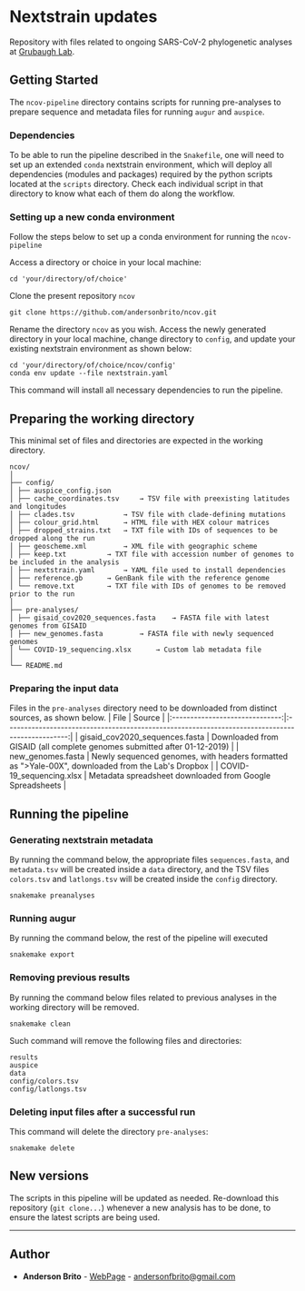 # Nextstrain updates

Repository with files related to ongoing SARS-CoV-2 phylogenetic analyses at [Grubaugh Lab](grubaughlab.com).


## Getting Started

The `ncov-pipeline` directory contains scripts for running pre-analyses to prepare sequence and metadata files for running `augur` and `auspice`.


### Dependencies

To be able to run the pipeline described in the `Snakefile`, one will need to set up an extended `conda` nextstrain environment, which will deploy all dependencies (modules and packages) required by the python scripts located at the `scripts` directory. Check each individual script in that directory to know what each of them do along the workflow.


### Setting up a new conda environment

Follow the steps below to set up a conda environment for running the `ncov-pipeline`

Access a directory or choice in your local machine:
```
cd 'your/directory/of/choice'
```

Clone the present repository `ncov`
```
git clone https://github.com/andersonbrito/ncov.git
```

Rename the directory `ncov` as you wish. Access the newly generated directory in your local machine, change directory to `config`, and update your existing nextstrain environment as shown below:
```
cd 'your/directory/of/choice/ncov/config'
conda env update --file nextstrain.yaml
```

This command will install all necessary dependencies to run the pipeline.


## Preparing the working directory

This minimal set of files and directories are expected in the working directory.

```
ncov/
│
├── config/
│ ├── auspice_config.json
│ ├── cache_coordinates.tsv 	→ TSV file with preexisting latitudes and longitudes
│ ├── clades.tsv 			→ TSV file with clade-defining mutations
│ ├── colour_grid.html 		→ HTML file with HEX colour matrices
│ ├── dropped_strains.txt	→ TXT file with IDs of sequences to be dropped along the run
│ ├── geoscheme.xml 		→ XML file with geographic scheme
│ ├── keep.txt 			→ TXT file with accession number of genomes to be included in the analysis
│ ├── nextstrain.yaml 		→ YAML file used to install dependencies
│ ├── reference.gb 		→ GenBank file with the reference genome
│ └── remove.txt 		→ TXT file with IDs of genomes to be removed prior to the run
│
├── pre-analyses/
│ ├── gisaid_cov2020_sequences.fasta 	→ FASTA file with latest genomes from GISAID
│ ├── new_genomes.fasta 		→ FASTA file with newly sequenced genomes
│ └── COVID-19_sequencing.xlsx 		→ Custom lab metadata file
│
└── README.md
```


### Preparing the input data

Files in the `pre-analyses` directory need to be downloaded from distinct sources, as shown below.
|              File              |                                              Source                                             |
|:------------------------------:|:-----------------------------------------------------------------------------------------------:|
| gisaid_cov2020_sequences.fasta |         Downloaded from GISAID (all complete genomes submitted after 01-12-2019)        |
|        new_genomes.fasta       | Newly sequenced genomes, with headers formatted as ">Yale-00X", downloaded from the Lab's Dropbox |
|    COVID-19_sequencing.xlsx    |                     Metadata spreadsheet downloaded from Google Spreadsheets                    |


## Running the pipeline

### Generating nextstrain metadata

By running the command below, the appropriate files `sequences.fasta`, and `metadata.tsv` will be created inside a `data` directory, and the TSV files `colors.tsv` and `latlongs.tsv` will be created inside the `config` directory.

```
snakemake preanalyses
```

### Running augur

By running the command below, the rest of the pipeline will executed
```
snakemake export
```

### Removing previous results

By running the command below files related to previous analyses in the working directory will be removed.
```
snakemake clean
```

Such command will remove the following files and directories:
```
results
auspice
data
config/colors.tsv
config/latlongs.tsv
```

### Deleting input files after a successful run

This command will delete the directory `pre-analyses`:
```
snakemake delete
```


## New versions

The scripts in this pipeline will be updated as needed. Re-download this repository (`git clone...`) whenever a new analysis has to be done, to ensure the latest scripts are being used.

---
## Author

* **Anderson Brito** - [WebPage](https://andersonbrito.github.io/) - andersonfbrito@gmail.com
